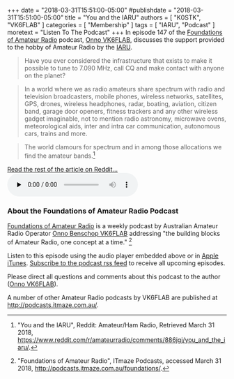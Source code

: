 +++
date = "2018-03-31T15:51:00-05:00"
#publishdate = "2018-03-31T15:51:00-05:00"
title = "You and the IARU"
authors = [ "K0STK", "VK6FLAB" ]
categories = [ "Membership" ]
tags = [ "IARU", "Podcast" ]
moretext = "Listen To The Podcast"
+++
In episode 147 of the 
[Foundations of Amateur Radio](http://podcasts.itmaze.com.au/foundations/)
podcast,
[Onno VK6FLAB](https://qrz.com/db/VK6FLAB/),
discusses the support provided to the hobby of Amateur Radio by the
[IARU](http://www.iaru.org/).

>Have you ever considered the infrastructure that exists to make it possible
>to tune to 7.090 MHz, call CQ and make contact with anyone on the planet?

>In a world where we as radio amateurs share spectrum with radio and
>television broadcasters, mobile phones, wireless networks, satellites, GPS,
>drones, wireless headphones, radar, boating, aviation, citizen band, garage
>door openers, fitness trackers and any other wireless gadget imaginable, not
>to mention radio astronomy, microwave ovens, meteorological aids, inter and
>intra car communication, autonomous cars, trains and more.

<!--more-->

>The world clamours for spectrum and in among those allocations we find the
>amateur bands.[^1]

[^1]: "You and the IARU", Reddit: Amateur/Ham Radio, Retrieved March 31 2018, https://www.reddit.com/r/amateurradio/comments/886jgj/you_and_the_iaru/.

<div class="read-more-link">
<span alt="Link" class="genericons-neue genericons-neue-external"></span>
<a href="https://www.reddit.com/r/amateurradio/comments/886jgj/you_and_the_iaru/">Read the rest of the article on Reddit...</a>
</div>

<div class="audio">
<audio controls preload="none">
<source src="http://podcasts.itmaze.com.au/foundations/20180401.foundations-of-amateur-radio.mp3" type="audio/mpeg">
<a target="_blank" href="http://podcasts.itmaze.com.au/foundations/20180401.foundations-of-amateur-radio.mp3"">Listen to this Episode</a>
</audio>


### About the Foundations of Amateur Radio Podcast

[Foundations of Amateur Radio](http://podcasts.itmaze.com.au/foundations/)
is a weekly podcast by Australian Amateur Radio Operator
[Onno Benschop VK6FLAB](https://qrz.com/db/VK6FLAB/)
addressing "the building blocks of Amateur Radio, one concept at a time." [^2]

[^2]: "Foundations of Amateur Radio", ITmaze Podcasts, accessed March 31 2018, http://podcasts.itmaze.com.au/foundations/.

Listen to this episode using the audio player embedded above or in
[Apple iTunes](https://itunes.apple.com/au/podcast/foundations-of-amateur-radio/id1052380039?mt=2).
[Subscribe to the podcast rss feed](http://podcasts.itmaze.com.au/foundations/feed.xml) to receive all upcoming episodes.

Please direct all questions and comments about this podcast to the author (<a href="mailto:onno@itmaze.com.au">Onno VK6FLAB</a>).

A number of other Amateur Radio podcasts by VK6FLAB are published at http://podcasts.itmaze.com.au/.

